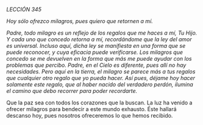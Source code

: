 *LECCIÓN 345*

*Hoy sólo ofrezco milagros, pues quiero que retornen a mí.*

_Padre, todo milagro es un reflejo de los regalos que me haces a mí, Tu Hijo. Y cada uno que concedo retorna a mí, recordándome que la ley del amor es universal. Incluso aquí, dicha ley se manifiesta en una forma que se puede reconocer, y cuya eficacia puede verificarse. Los milagros que concedo se me devuelven en la forma que más me puede ayudar con los problemas que percibo. Padre, en el Cielo es diferente, pues allí no hay necesidades. Pero aquí en la tierra, el milagro se parece más a tus regalos que cualquier otro regalo que yo pueda hacer. Así pues, déjame hoy hacer solamente este regalo, que al haber nacido del verdadero perdón, ilumina el camino que debo recorrer para poder recordarte._

Que la paz sea con todos los corazones que la buscan. La luz ha venido a ofrecer milagros para bendecir a este mundo exhausto. Éste hallará descanso hoy, pues nosotros ofreceremos lo que hemos recibido.